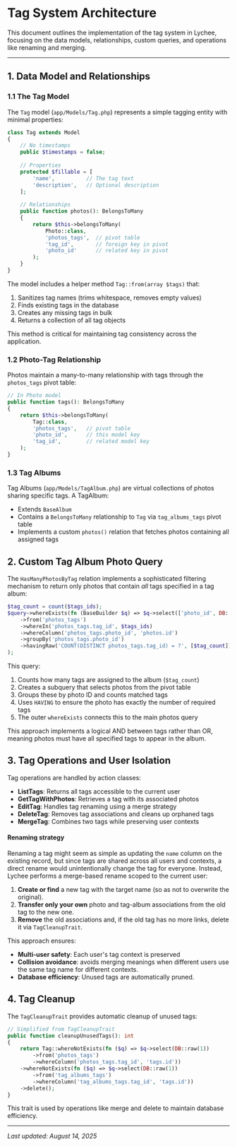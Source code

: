 # Tag System Architecture

This document outlines the implementation of the tag system in Lychee, focusing on the data models, relationships, custom queries, and operations like renaming and merging.

---

## 1. Data Model and Relationships

### 1.1 The Tag Model

The `Tag` model (`app/Models/Tag.php`) represents a simple tagging entity with minimal properties:

```php
class Tag extends Model
{
    // No timestamps
    public $timestamps = false;
    
    // Properties
    protected $fillable = [
        'name',          // The tag text
        'description',   // Optional description
    ];
    
    // Relationships
    public function photos(): BelongsToMany
    {
        return $this->belongsToMany(
            Photo::class,
            'photos_tags',  // pivot table
            'tag_id',       // foreign key in pivot
            'photo_id'      // related key in pivot
        );
    }
}
```

The model includes a helper method `Tag::from(array $tags)` that:
1. Sanitizes tag names (trims whitespace, removes empty values)
2. Finds existing tags in the database
3. Creates any missing tags in bulk
4. Returns a collection of all tag objects

This method is critical for maintaining tag consistency across the application.

### 1.2 Photo-Tag Relationship

Photos maintain a many-to-many relationship with tags through the `photos_tags` pivot table:

```php
// In Photo model
public function tags(): BelongsToMany
{
    return $this->belongsToMany(
        Tag::class,
        'photos_tags',   // pivot table
        'photo_id',      // this model key
        'tag_id',        // related model key
    );
}
```

### 1.3 Tag Albums

Tag Albums (`app/Models/TagAlbum.php`) are virtual collections of photos sharing specific tags. A TagAlbum:
- Extends `BaseAlbum`
- Contains a `BelongsToMany` relationship to `Tag` via `tag_albums_tags` pivot table
- Implements a custom `photos()` relation that fetches photos containing all assigned tags

## 2. Custom Tag Album Photo Query

The `HasManyPhotosByTag` relation implements a sophisticated filtering mechanism to return only photos that contain *all* tags specified in a tag album:

```php
$tag_count = count($tags_ids);
$query->whereExists(fn (BaseBuilder $q) => $q->select(['photo_id', DB::raw('COUNT(tag_id) AS num')])
    ->from('photos_tags')
    ->whereIn('photos_tags.tag_id', $tags_ids)
    ->whereColumn('photos_tags.photo_id', 'photos.id')
    ->groupBy('photos_tags.photo_id')
    ->havingRaw('COUNT(DISTINCT photos_tags.tag_id) = ?', [$tag_count])
);
```

This query:
1. Counts how many tags are assigned to the album (`$tag_count`)
2. Creates a subquery that selects photos from the pivot table
3. Groups these by photo ID and counts matched tags
4. Uses `HAVING` to ensure the photo has exactly the number of required tags
5. The outer `whereExists` connects this to the main photos query

This approach implements a logical AND between tags rather than OR, meaning photos must have all specified tags to appear in the album.


## 3. Tag Operations and User Isolation

Tag operations are handled by action classes:
- **ListTags**: Returns all tags accessible to the current user
- **GetTagWithPhotos**: Retrieves a tag with its associated photos
- **EditTag**: Handles tag renaming using a merge strategy
- **DeleteTag**: Removes tag associations and cleans up orphaned tags
- **MergeTag**: Combines two tags while preserving user contexts

#### Renaming strategy

Renaming a tag might seem as simple as updating the `name` column on the existing record, but since tags are shared across all users and contexts, a direct rename would unintentionally change the tag for everyone. Instead, Lychee performs a merge-based rename scoped to the current user:

1. **Create or find** a new tag with the target name (so as not to overwrite the original).
2. **Transfer only your own** photo and tag-album associations from the old tag to the new one.
3. **Remove** the old associations and, if the old tag has no more links, delete it via `TagCleanupTrait`.

This approach ensures:
- **Multi-user safety**: Each user's tag context is preserved
- **Collision avoidance**: avoids merging meanings when different users use the same tag name for different contexts.
- **Database efficiency**: Unused tags are automatically pruned.

## 4. Tag Cleanup

The `TagCleanupTrait` provides automatic cleanup of unused tags:

```php
// Simplified from TagCleanupTrait
public function cleanupUnusedTags(): int
{
    return Tag::whereNotExists(fn ($q) => $q->select(DB::raw(1))
        ->from('photos_tags')
        ->whereColumn('photos_tags.tag_id', 'tags.id'))
    ->whereNotExists(fn ($q) => $q->select(DB::raw(1))
        ->from('tag_albums_tags')
        ->whereColumn('tag_albums_tags.tag_id', 'tags.id'))
    ->delete();
}
```

This trait is used by operations like merge and delete to maintain database efficiency.

---

*Last updated: August 14, 2025*
